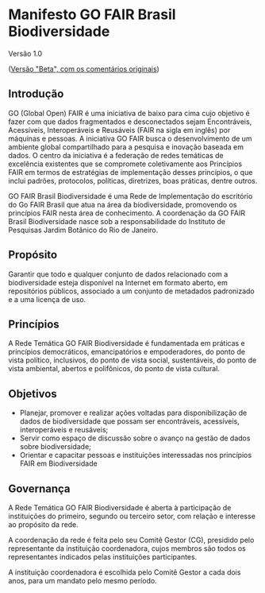 # Manifesto GO FAIR Brasil Biodiversidade
Versão 1.0

([Versão "Beta", com os comentários originais](https://docs.google.com/document/d/1WaGLUlJOVa2jrRSnM4MoZcoDMaiwLsimqX99b7r2vZw/edit?usp=sharing))

## Introdução

GO (Global Open) FAIR é uma iniciativa de baixo para cima cujo objetivo é fazer com que dados fragmentados e desconectados sejam Encontráveis, Acessíveis, Interoperáveis e Reusáveis (FAIR na sigla em inglês) por máquinas e pessoas. A iniciativa GO FAIR busca o desenvolvimento de um ambiente global compartilhado para a pesquisa e inovação baseada em dados. O centro da iniciativa é a federação de redes temáticas de excelência existentes que se compromete coletivamente aos Princípios FAIR em termos de estratégias de implementação desses princípios, o que inclui padrões, protocolos, políticas, diretrizes, boas práticas, dentre outros.

GO FAIR Brasil Biodiversidade é uma Rede de Implementação do escritório do Go FAIR Brasil que atua na área da biodiversidade, promovendo os princípios FAIR nesta área de conhecimento. A coordenação da GO FAIR Brasil Biodiversidade nasce sob a responsabilidade do Instituto de Pesquisas Jardim Botânico do Rio de Janeiro.

## Propósito

Garantir que todo e qualquer conjunto de dados relacionado com a biodiversidade esteja disponível na Internet em formato aberto, em repositórios públicos, associado a um conjunto de metadados padronizado e a uma licença de uso.


## Princípios

A Rede Temática GO FAIR Biodiversidade é fundamentada em práticas e princípios democráticos, emancipatórios e empoderadores, do ponto de vista político, inclusivos, do ponto de vista social, sustentáveis, do ponto de vista ambiental, abertos e polifônicos, do ponto de vista cultural.

## Objetivos

* Planejar, promover e realizar ações voltadas para disponibilização de dados de biodiversidade que possam ser encontráveis, acessíveis, interoperáveis e reusáveis;
* Servir como espaço de discussão sobre o avanço na gestão de dados sobre biodiversidade;
* Orientar e capacitar pessoas e instituições interessadas nos princípios FAIR em Biodiversidade


## Governança

A Rede Temática GO FAIR Biodiversidade é aberta à participação de instituições do primeiro, segundo ou terceiro setor, com relação e interesse ao propósito da rede.

A coordenação da rede é feita pelo seu Comitê Gestor (CG), presidido pelo representante da instituição coordenadora, cujos membros são todos os representantes indicados pelas instituições participantes.

A instituição coordenadora é escolhida pelo Comitê Gestor a cada dois anos, para um mandato pelo mesmo período.
